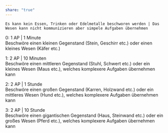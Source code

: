 ```yaml
---
share: "true"
---
```

	Es kann kein Essen, Trinken oder Edelmetalle beschworen werden | Das Wesen kann nicht kommunizieren aber simpele Aufgaben übernehmen  
  
0: 1 AP | 1 Minute  
Beschwöre einen kleinen Gegenstand (Stein, Geschirr etc.) oder einen kleines Wesen (Käfer etc.)  
  
1: 2 AP | 10 Minuten  
Beschwöre einen mittleren Gegenstand (Stuhl, Schwert etc.) oder ein kleines Wesen (Maus etc.), welches komplexere Aufgaben übernehmen kann  
  
2: 2 AP | 1 Stunde  
Beschwöre einen großen Gegenstand (Karren, Holzwand etc.) oder ein mittleres Wesen (Hund etc.), welches komplexere Aufgaben übernehmen kann  
  
3: 2 AP | 10 Stunde  
Beschwöre einen gigantischen Gegenstand (Haus, Steinwand etc.) oder ein großes Wesen (Pferd etc.), welches komplexere Aufgaben übernehmen kann